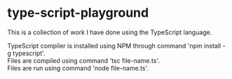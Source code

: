 # type-script-playground
This is a collection of work I have done using the TypeScript language.

TypeScript compiler is installed using NPM through command 'npm install -g typescript'.  
Files are compiled using command 'tsc file-name.ts'.  
Files are run using command 'node file-name.ts'.
